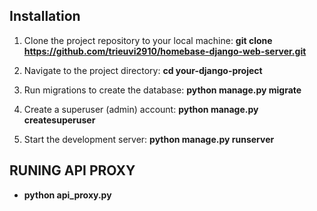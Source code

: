 ## Installation

1. Clone the project repository to your local machine:
    <b>git clone https://github.com/trieuvi2910/homebase-django-web-server.git</b>

2. Navigate to the project directory:
    <b>cd your-django-project</b>

3. Run migrations to create the database:
    <b>python manage.py migrate</b>

4. Create a superuser (admin) account:
    <b>python manage.py createsuperuser</b>

5. Start the development server:
    <b>python manage.py runserver</b>

## RUNING API PROXY
- <b>python api_proxy.py</b>
    
